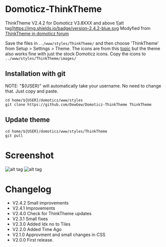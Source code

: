# Domoticz-ThinkTheme
ThinkTheme V2.4.2 for Domoticz V3.8XXX and above
![alt tag]https://img.shields.io/badge/version-2.4.2-blue.svg
Modyfied from [ThinkTheme in domoticz forum](http://www.domoticz.com/forum/viewtopic.php?f=8&t=7863)

Save the files in `../www/styles/ThinkTheme/` and then choose 'ThinkTheme' from Setup > Settings > Theme. The icons are from this [topic](http://domoticz.com/forum/viewtopic.php?f=8&t=7749) but the theme also works fine with just the stock Domoticz icons. Copy the icons to `../www/styles/ThinkTheme/images/`

## Installation with git
NOTE: "${USER}" will automatically take your username. No need to change that. Just copy and paste.
```
cd home/${USER}/domoticz/www/styles
git clone https://github.com/DewGew/Domoticz-ThinkTheme ThinkTheme
```
## Update theme
```
cd home/${USER}/domoticz/www/styles/ThinkTheme
git pull
```

# Screenshot
![alt tag](http://www.accentaplast.se/wordpress/wp-content/uploads/2017/11/ThinkTheme.jpg)
![alt tag](http://www.accentaplast.se/wordpress/wp-content/uploads/2017/11/ThinkTheme_settings.png)
# Changelog
- V2.4.2 Small improvements
- V2.4.1 Improvements
- V2.4.0 Check for ThinkTheme updates
- V2.3.1 Small fixes
- V2.3.0 Added Idx no to Tiles
- V2.2.0 Added Time Ago
- V2.1.0 Approvment and small changes in CSS
- V2.0.0 First release. 
